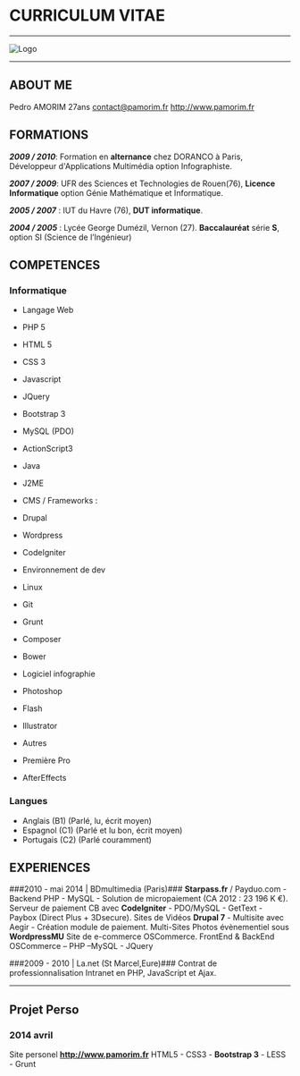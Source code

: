 # CURRICULUM VITAE #
---

![Logo](http://www.pamorim.fr/images/logo_lg.png)

---
## ABOUT ME ##

Pedro AMORIM
27ans
<contact@pamorim.fr>
<http://www.pamorim.fr>

## FORMATIONS ##

***2009 / 2010***:  Formation en **alternance** chez DORANCO à Paris,
            Développeur d'Applications Multimédia option Infographiste.

***2007 / 2009***:  UFR des Sciences et Technologies de Rouen(76),
            **Licence Informatique** option Génie Mathématique et Informatique.

***2005 / 2007*** : IUT du Havre (76),
            **DUT informatique**.

***2004 / 2005*** : Lycée George Dumézil, Vernon (27).
            **Baccalauréat** série **S**, option SI (Science de l’Ingénieur)

## COMPETENCES ##

### Informatique ###
* Langage Web
 * PHP 5
 * HTML 5
 * CSS 3
 * Javascript
 * JQuery
 * Bootstrap 3
 * MySQL (PDO)
 * ActionScript3
 * Java
 * J2ME

* CMS / Frameworks :
 * Drupal
 * Wordpress
 * CodeIgniter

* Environnement de dev
 * Linux
 * Git
 * Grunt
 * Composer
 * Bower


* Logiciel infographie
 * Photoshop
 * Flash
 * Illustrator

* Autres
 * Première Pro
 * AfterEffects


### Langues ###

* Anglais (B1) (Parlé, lu, écrit moyen)
* Espagnol (C1) (Parlé et lu bon, écrit moyen)
* Portugais (C2) (Parlé couramment)

## EXPERIENCES ##

###2010 - mai 2014 | BDmultimedia (Paris)###
 **Starpass.fr** / Payduo.com - Backend PHP - MySQL - Solution de micropaiement (CA 2012 : 23 196 K €).
 Serveur de paiement CB avec **CodeIgniter** - PDO/MySQL - GetText - Paybox (Direct Plus + 3Dsecure).
 Sites de Vidéos **Drupal 7** - Multisite avec Aegir - Création module de paiement.
 Multi-Sites Photos évènementiel sous **WordpressMU**
 Site de e-commerce OSCommerce. FrontEnd & BackEnd OSCommerce – PHP –MySQL - JQuery

###2009 - 2010 | La.net (St Marcel,Eure)###
Contrat de professionnalisation
Intranet en PHP, JavaScript et Ajax. 

* * *

## Projet Perso ##

### 2014 avril ###
Site personel **<http://www.pamorim.fr>**
HTML5 - CSS3 - **Bootstrap 3** - LESS - Grunt

